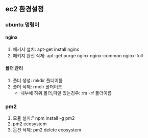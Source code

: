 ## **ec2 환경설정**

### **ubuntu 명령어**

#### nginx

1. 패키지 설치: apt-get install nginx
2. 패키지 완전 삭제: apt-get purge nginx nginx-common nginx-full

#### 폴더 관리

1. 폴더 생성: mkdir 폴더이름
2. 폴더 삭제: rmdir 폴더이름
    - 내부에 하위 폴더,파일 있는경우: rm -rf 폴더이름

### pm2

1. 모듈 설치:" npm install -g pm2
2. pm2 ecosystem
3. 옵션 삭제: pm2 delete ecosystem








